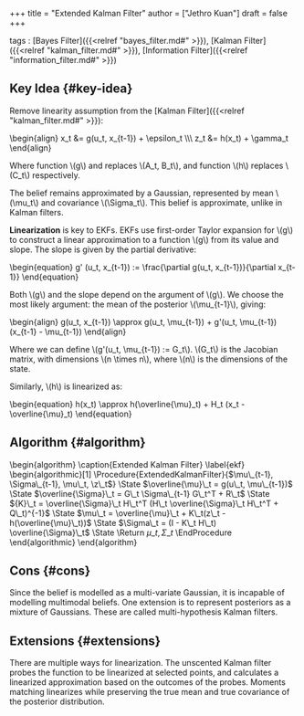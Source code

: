 +++
title = "Extended Kalman Filter"
author = ["Jethro Kuan"]
draft = false
+++

tags
: [Bayes Filter]({{<relref "bayes_filter.md#" >}}), [Kalman Filter]({{<relref "kalman_filter.md#" >}}), [Information Filter]({{<relref "information_filter.md#" >}})


## Key Idea {#key-idea}

Remove linearity assumption from the [Kalman Filter]({{<relref "kalman_filter.md#" >}}):

\begin{align}
  x\_t &= g(u\_t, x\_{t-1}) + \epsilon\_t \\\\\\
  z\_t &= h(x\_t) + \gamma\_t
\end{align}

Where function \\(g\\) and replaces \\(A\_t, B\_t\\), and function \\(h\\) replaces
\\(C\_t\\) respectively.

The belief remains approximated by a Gaussian, represented by mean
\\(\mu\_t\\) and covariance \\(\Sigma\_t\\). This belief is approximate, unlike
in Kalman filters.

**Linearization** is key to EKFs. EKFs use first-order Taylor expansion
for \\(g\\) to construct a linear approximation to a function \\(g\\) from its
value and slope. The slope is given by the partial derivative:

\begin{equation}
  g' (u\_t, x\_{t-1}) := \frac{\partial g(u\_t, x\_{t-1})}{\partial x\_{t-1}}
\end{equation}

Both \\(g\\) and the slope depend on the argument of \\(g\\). We choose the
most likely argument: the mean of the posterior \\(\mu\_{t-1}\\), giving:

\begin{align}
  g(u\_t, x\_{t-1}) \approx g(u\_t, \mu\_{t-1}) + g'(u\_t, \mu\_{t-1})
  (x\_{t-1} - \mu\_{t-1})
\end{align}

Where we can define \\(g'(u\_t, \mu\_{t-1}) := G\_t\\). \\(G\_t\\) is the Jacobian
matrix, with dimensions \\(n \times n\\), where \\(n\\) is the dimensions of
the state.

Similarly, \\(h\\) is linearized as:

\begin{equation}
  h(x\_t) \approx h(\overline{\mu}\_t) + H\_t (x\_t - \overline{\mu}\_t)
\end{equation}


## Algorithm {#algorithm}

\begin{algorithm}
  \caption{Extended Kalman Filter}
  \label{ekf}
  \begin{algorithmic}[1]
    \Procedure{ExtendedKalmanFilter}{$\mu\_{t-1}, \Sigma\_{t-1}, \mu\_t, \z\_t$}
    \State $\overline{\mu}\_t = g(u\_t, \mu\_{t-1})$
    \State $\overline{\Sigma}\_t = G\_t \Sigma\_{t-1} G\_t^T + R\_t$
    \State ${K}\_t = \overline{\Sigma}\_t H\_t^T (H\_t \overline{\Sigma}\_t H\_t^T + Q\_t)^{-1}$
    \State $\mu\_t = \overline{\mu}\_t + K\_t(z\_t - h(\overline{\mu}\_t))$
    \State $\Sigma\_t = (I - K\_t H\_t) \overline{\Sigma}\_t$
    \State \Return $\mu\_t, \Sigma\_t$
    \EndProcedure
  \end{algorithmic}
\end{algorithm}


## Cons {#cons}

Since the belief is modelled as a multi-variate Gaussian, it is
incapable of modelling multimodal beliefs. One extension is to
represent posteriors as a mixture of Gaussians. These are called
multi-hypothesis Kalman filters.


## Extensions {#extensions}

There are multiple ways for linearization. The unscented Kalman filter
probes the function to be linearized at selected points, and
calculates a linearized approximation based on the outcomes of the
probes. Moments matching linearizes while preserving the true mean and
true covariance of the posterior distribution.